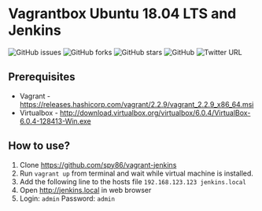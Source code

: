 # Vagrantbox Ubuntu 18.04 LTS and Jenkins
![GitHub issues](https://img.shields.io/github/issues/spy86/vagrant-jenkins) ![GitHub forks](https://img.shields.io/github/forks/spy86/vagrant-jenkins?style=social) ![GitHub stars](https://img.shields.io/github/stars/spy86/vagrant-jenkins?style=social) ![GitHub](https://img.shields.io/github/license/spy86/vagrant-jenkins) ![Twitter URL](https://img.shields.io/twitter/url?style=social&url=https%3A%2F%2Fgithub.com%2Fspy86%2Fvagrant-jenkins)



## Prerequisites
* Vagrant - https://releases.hashicorp.com/vagrant/2.2.9/vagrant_2.2.9_x86_64.msi
* Virtualbox - http://download.virtualbox.org/virtualbox/6.0.4/VirtualBox-6.0.4-128413-Win.exe

## How to use?

1. Clone https://github.com/spy86/vagrant-jenkins
2. Run `vagrant up` from terminal and wait while virtual machine is installed.
3. Add the following line to the hosts file `192.168.123.123 jenkins.local`
4. Open http://jenkins.local in web browser
5. Login: `admin` Password: `admin`